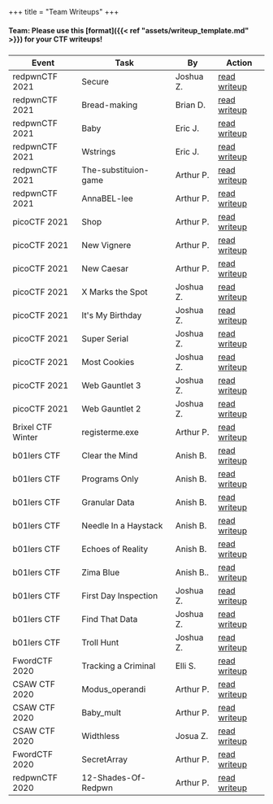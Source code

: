 +++
title = "Team Writeups"
+++

#### Team: Please use this [format]({{< ref "assets/writeup_template.md" >}}) for your CTF writeups! 
### ###
| Event     | Task     | By     | Action    |
| --------  | -------- | ------ |-----------
| redpwnCTF 2021     | Secure | Joshua Z. | [read writeup](https://github.com/Teddygat0r/redpwn2021/blob/main/README.md) |
| redpwnCTF 2021     | Bread-making | Brian D. | [read writeup](https://github.com/dudnamedcyan/Redpwn2021_Writeup/blob/main/rev/bread-making.md) |
| redpwnCTF 2021     | Baby | Eric J. | [read writeup](https://github.com/SocialistBork/CTF-WriteUps/tree/master/redpwn%20ctf%202021#baby) |
| redpwnCTF 2021     | Wstrings | Eric J. | [read writeup](https://github.com/SocialistBork/CTF-WriteUps/tree/master/redpwn%20ctf%202021#wstrings) |
| redpwnCTF 2021     | The-substituion-game | Arthur P. | [read writeup](https://github.com/Happygator/CTF/blob/master/redpwn-2021/the-substitution-game.md) |
| redpwnCTF 2021     | AnnaBEL-lee | Arthur P. | [read writeup](https://github.com/Happygator/CTF/blob/master/redpwn-2021/annaBEL-lee.md) |
| picoCTF 2021     | Shop | Arthur P. | [read writeup](https://github.com/Happygator/CTF/blob/master/picoCTF2021/Shop.md) |
| picoCTF 2021     | New Vignere | Arthur P. | [read writeup](https://github.com/Happygator/CTF/blob/master/picoCTF2021/newVignere.md) |
| picoCTF 2021     | New Caesar | Arthur P. | [read writeup](https://github.com/Happygator/CTF/blob/master/picoCTF2021/newCaesar.md)|
| picoCTF 2021     | X Marks the Spot  | Joshua Z. | [read writeup](https://github.com/Teddygat0r/PicoCTF#x-marks-the-spot) |
| picoCTF 2021     | It's My Birthday | Joshua Z. | [read writeup](https://github.com/Teddygat0r/PicoCTF#it-is-my-birthday) |
| picoCTF 2021     | Super Serial | Joshua Z. | [read writeup](https://github.com/Teddygat0r/PicoCTF#super-serial) |
| picoCTF 2021     | Most Cookies | Joshua Z. | [read writeup](https://github.com/Teddygat0r/PicoCTF#most-cookies) |
| picoCTF 2021     | Web Gauntlet 3 | Joshua Z. | [read writeup](https://github.com/Teddygat0r/PicoCTF#web-gauntlet-23) |
| picoCTF 2021     | Web Gauntlet 2 | Joshua Z. | [read writeup](https://github.com/Teddygat0r/PicoCTF#web-gauntlet-23) |
| Brixel CTF Winter    | registerme.exe | Arthur P. | [read writeup](https://github.com/Happygator/CTF/blob/master/brixelCTF/registerme.md) |
| b01lers CTF    | Clear the Mind | Anish B. | [read writeup](https://github.com/notAHacker007/CTFwriteups/tree/master/b01lerBootcampCTF/ClearTheMind) |
| b01lers CTF    | Programs Only | Anish B. | [read writeup](https://github.com/notAHacker007/CTFwriteups/tree/master/b01lerBootcampCTF/ProgramsOnly) |
| b01lers CTF    | Granular Data | Anish B. | [read writeup](hhttps://github.com/notAHacker007/CTFwriteups/tree/master/b01lerBootcampCTF/NeedleInAHaystack) |
| b01lers CTF    | Needle In a Haystack | Anish B. | [read writeup](https://github.com/notAHacker007/CTFwriteups/tree/master/b01lerBootcampCTF/NeedleInAHaystack) |
| b01lers CTF    | Echoes of Reality | Anish B. | [read writeup](https://github.com/notAHacker007/CTFwriteups/tree/master/b01lerBootcampCTF/EchosOfReality) |
| b01lers CTF    | Zima Blue | Anish B.. | [read writeup](https://github.com/notAHacker007/CTFwriteups/tree/master/b01lerBootcampCTF/ZimaBlue) |
| b01lers CTF    | First Day Inspection | Joshua Z. | [read writeup](hhttps://github.com/Teddygat0r/b01lers/blob/main/README.md) |
| b01lers CTF    | Find That Data | Joshua Z. | [read writeup](https://github.com/Teddygat0r/b01lers/blob/main/README.md) |
| b01lers CTF    | Troll Hunt | Joshua Z. | [read writeup](https://github.com/Happygator/CTF/blob/master/b01lersCTF/TrollHunt.md) |
| FwordCTF 2020    | Tracking a Criminal | Elli S. | [read writeup](https://github.com/Happygator/CTF/blob/master/b01lersCTF/TrollHunt.md) |
| CSAW CTF 2020    | Modus_operandi | Arthur P. | [read writeup](https://github.com/Happygator/CTF/blob/master/CSAW2020/ModusOperandi.md) |
| CSAW CTF 2020    | Baby_mult | Arthur P. | [read writeup](https://github.com/Happygator/CTF/blob/master/CSAW2020/BabyMult.md) |
| CSAW CTF 2020    | Widthless | Josua Z. | [read writeup](https://github.com/Teddygat0r/CSAW) |
| FwordCTF 2020    | SecretArray | Arthur P. | [read writeup](https://github.com/Happygator/CTF/blob/master/FWordCTF/secretArray.md) |
| redpwnCTF 2020   | 12-Shades-Of-Redpwn | Arthur P. | [read writeup](https://docs.google.com/document/d/14J40c3DhQZoPaE7_omOQMopJkZVu2qEDCTA1w35HFm0/edit?usp=sharing) |



